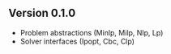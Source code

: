 Version 0.1.0
-------------
* Problem abstractions (Minlp, Milp, Nlp, Lp)
* Solver interfaces (Ipopt, Cbc, Clp)